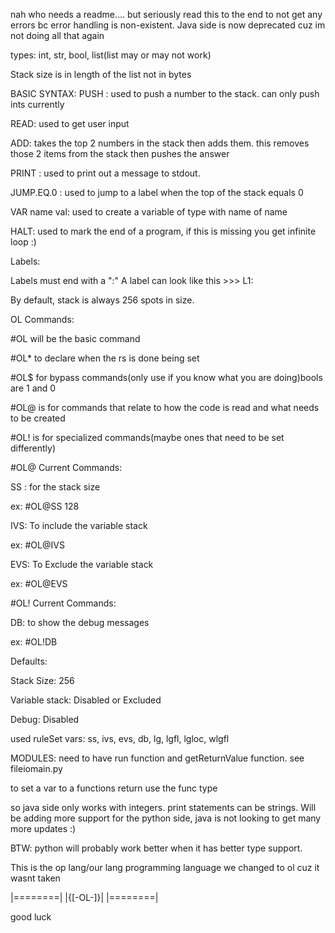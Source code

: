 nah who needs a readme....
but seriously read this to the end to not get any errors bc error handling is non-existent.
Java side is now deprecated cuz im not doing all that again

types: int, str, bool, list(list may or may not work)

Stack size is in length of the list not in bytes

BASIC SYNTAX:
PUSH <int>: used to push a number to the stack. can only push ints currently

READ: used to get user input 

ADD: takes the top 2 numbers in the stack then adds them. this removes those 2 items from the stack then pushes the answer

PRINT <String>: used to print out a message to stdout.

JUMP.EQ.0 <LABEL>: used to jump to a label when the top of the stack equals 0 

VAR <Type> name<String> val<Type>: used to create a variable of type with name of name

HALT: used to mark the end of a program, if this is missing you get infinite loop :)

Labels:

Labels must end with a ":" A label can look like this >>>  L1:

By default, stack is always 256 spots in size.

OL Commands:

#OL will be the basic command

#OL* to declare when the rs is done being set

#OL$ for bypass commands(only use if you know what you are doing)bools are 1 and 0

#OL@ is for commands that relate to how the code is read and what needs to be created

#OL! is for specialized commands(maybe ones that need to be set differently)

#OL@ Current Commands:

SS <int>: for the stack size

ex: #OL@SS 128

IVS: To include the variable stack

ex: #OL@IVS

EVS: To Exclude the variable stack

ex: #OL@EVS

#OL! Current Commands:

DB: to show the debug messages

ex: #OL!DB

Defaults:

Stack Size: 256

Variable stack: Disabled or Excluded

Debug: Disabled

used ruleSet vars: ss, ivs, evs, db, lg, lgfl, lgloc, wlgfl

MODULES:
need to have run function and getReturnValue function. see fileiomain.py

to set a var to a functions return use the func type


so java side only works with integers. print statements can be strings. 
Will be adding more support for the python side, java is not looking to get many more updates :)

BTW: python will probably work better when it has better type support.

This is the op lang/our lang programming language
we changed to ol cuz it wasnt taken

|========|
|{[-OL-]}|
|========|

good luck
